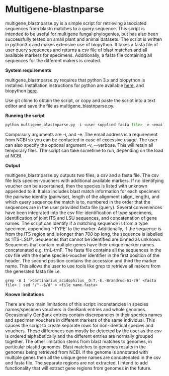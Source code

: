 # Multigene-blastnparse

multigene_blastnparse.py is a simple script for retrieving associated sequences from blastn matches to a query sequence. This script is intended to be useful for multigene fungal phylogenies, but has also been successfully tested on small plant and animal datasets. The script is written in python3.x and makes extensive use of biopython. It takes a fasta file of user query sequences and returns a csv file of blast matches and all available markers for specimens. Additionally, a fasta file containing all sequences for the different makers is created.

**System requirements**

multigene_blastnparse.py requires that python 3.x and biopython is installed. Installation instructions for python are available [here](https://www.python.org/downloads/), and biopython [here](https://biopython.org/wiki/Download).

Use git clone to obtain the script, or copy and paste the script into a text editor and save the file as multigene_blastnparse.py.

**Running the script**

```python
python multigene_blastnparse.py -i <user supplied fasta file> -e <email required by NCBI>
```
Compulsory arguments are -i, and -e. The email address is a requirement from NCBI so you can be contacted in case of excessive usage. The user can also specify the optional argument -v, --verbose. This will retain all temporary files. The script can take sometime to run, depending on the load at NCBI.

**Output**

multigene_blastnparse.py outputs two files, a csv and a fasta file. The csv file lists species-vouchers with additional available markers. If no identifying voucher can be ascertained, then the species is listed with unknown appended to it. It also includes blast match information for each specimen: the pairwise identity (pairwise), length of the alignment (align_length), and which query sequence the match is to, numbered in the order that the sequences are in the user provided fasta file (query). Several conveniences have been integrated into the csv file: identification of type specimens, identification of joint ITS and LSU sequences, and concatenation of gene names. The script can identify if a matching sequence is from a type specimen, appending ‘-TYPE’ to the marker. Additionally, if the sequence is from the ITS region and is longer than 700 bp long, the sequence is labelled as ‘ITS-LSU?’. Sequences that cannot be identified are binned as unknown. Sequences that contain multiple genes have their unique marker names concatenated e.g. trnL-trnF.
The fasta file contains all the sequences in the csv file with the same species-voucher identifier in the first position of the header. The second position contains the accession and third the marker name. This allows the user to use tools like grep to retrieve all makers from the generated fasta file i.e.

```
grep -A 1 ‘>Cortinarius_acidophilus__O:T.-E.-Brandrud-61-79’ <fasta file> | sed '/^--$/d' > <file name.fasta>
```

**Known limitations**

There are two main limitations of this script: inconstancies in species names/specimen vouchers in GenBank entries and whole genomes. Occasionally GenBank entries contain discrepancies in their species names and specimen vouchers in different markers of the same individual. This causes the script to create separate rows for non-identical species and vouchers. These differences can mostly be detected by the user as the csv is ordered alphabetically and the different entries are normally grouped together.
The other limitation stems from blast matches to genomes, in particular plastid genomes. Blast matches to genomes results in the genomes being retrieved from NCBI. If the genome is annotated with multiple genes then all the unique gene names are concatenated in the csv and fasta file. The separate regions are not extracted. I intend to add functionality that will extract gene regions from genomes in the future.

